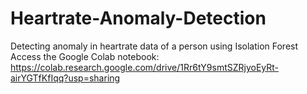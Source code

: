 # Heartrate-Anomaly-Detection
Detecting anomaly in heartrate data of a person using Isolation Forest 
Access the Google Colab notebook: https://colab.research.google.com/drive/1Rr6tY9smtSZRjyoEyRt-airYGTfKfIqq?usp=sharing

